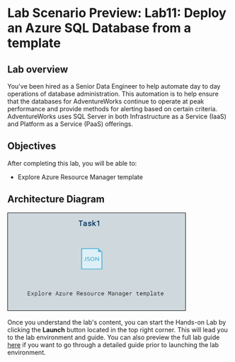 # Lab Scenario Preview: Lab11: Deploy an Azure SQL Database from a template

## Lab overview

You've been hired as a Senior Data Engineer to help automate day to day operations of database administration. This automation is to help ensure that the databases for AdventureWorks continue to operate at peak performance and provide methods for alerting based on certain criteria. AdventureWorks uses SQL Server in both Infrastructure as a Service (IaaS) and Platform as a Service (PaaS) offerings.

## Objectives

After completing this lab, you will be able to:

- Explore Azure Resource Manager template

## Architecture Diagram

![](./images/preview11.png)

Once you understand the lab's content, you can start the Hands-on Lab by clicking the **Launch** button located in the top right corner. This will lead you to the lab environment and guide. You can also preview the full lab guide [here](https://experience.cloudlabs.ai/#/labguidepreview/bb33bd2a-224e-45f6-992c-21b7035dcf23) if you want to go through a detailed guide prior to launching the lab environment. 
